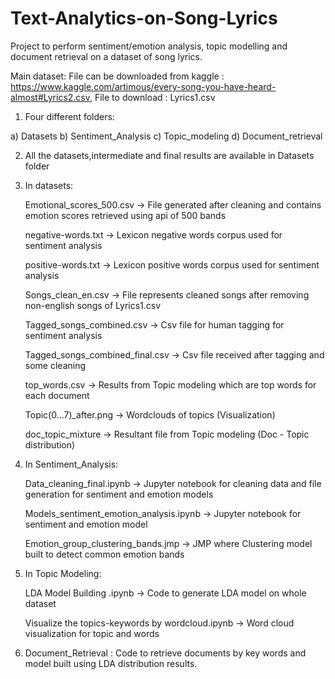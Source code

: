 # Text-Analytics-on-Song-Lyrics
Project to perform sentiment/emotion analysis, topic modelling and document retrieval on a dataset of song lyrics.


Main dataset: File can be downloaded from kaggle : https://www.kaggle.com/artimous/every-song-you-have-heard-almost#Lyrics2.csv, File to download : Lyrics1.csv

1) Four different folders:

 a) Datasets
 b) Sentiment_Analysis
 c) Topic_modeling 
 d) Document_retrieval

2) All the datasets,intermediate and final results are available in Datasets folder

3) In datasets:

    Emotional_scores_500.csv  -> File generated after cleaning and contains emotion scores retrieved using api of 500 bands

    negative-words.txt -> Lexicon negative words corpus used for sentiment analysis

    positive-words.txt -> Lexicon positive words corpus used for sentiment analysis

    Songs_clean_en.csv -> File represents cleaned songs after removing non-english songs of Lyrics1.csv

    Tagged_songs_combined.csv -> Csv file for human tagging for sentiment analysis

    Tagged_songs_combined_final.csv -> Csv file received after tagging and some cleaning

    top_words.csv -> Results from Topic modeling which are top words for each document

    Topic(0...7)_after.png -> Wordclouds of topics (Visualization)

    doc_topic_mixture -> Resultant file from Topic modeling (Doc - Topic distribution)


4) In Sentiment_Analysis:

    Data_cleaning_final.ipynb -> Jupyter notebook for cleaning data and file generation for sentiment and emotion models

    Models_sentiment_emotion_analysis.ipynb -> Jupyter notebook for sentiment and emotion model

    Emotion_group_clustering_bands.jmp -> JMP where Clustering model built to detect common emotion bands

5) In Topic Modeling:

    LDA Model Building .ipynb -> Code to generate LDA model on whole dataset

    Visualize the topics-keywords by wordcloud.ipynb -> Word cloud visualization for topic and words

6) Document_Retrieval : Code to retrieve documents by key words and model built using LDA distribution results.
